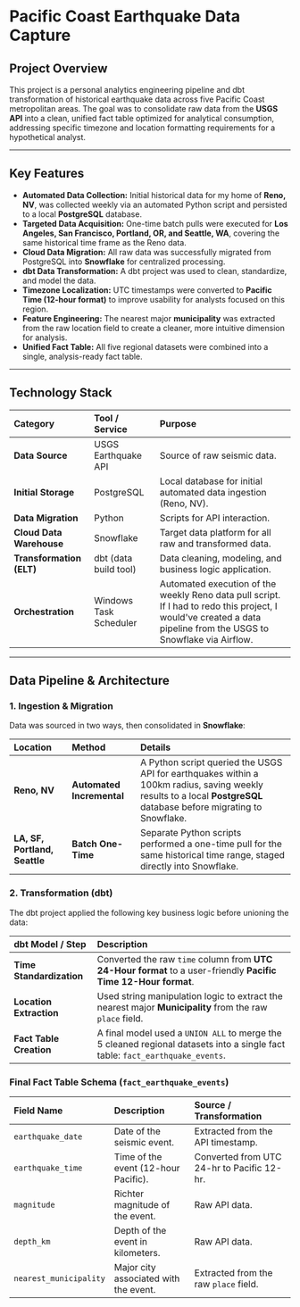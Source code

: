 # Pacific Coast Earthquake Data Capture

## Project Overview

This project is a personal analytics engineering pipeline and dbt transformation of historical earthquake data across five Pacific Coast metropolitan areas. The goal was to consolidate raw data from the **USGS API** into a clean, unified fact table optimized for analytical consumption, addressing specific timezone and location formatting requirements for a hypothetical analyst.

---

## Key Features

* **Automated Data Collection:** Initial historical data for my home of **Reno, NV**, was collected weekly via an automated Python script and persisted to a local **PostgreSQL** database.
* **Targeted Data Acquisition:** One-time batch pulls were executed for **Los Angeles, San Francisco, Portland, OR, and Seattle, WA**, covering the same historical time frame as the Reno data.
* **Cloud Data Migration:** All raw data was successfully migrated from PostgreSQL into **Snowflake** for centralized processing.
* **dbt Data Transformation:** A dbt project was used to clean, standardize, and model the data.
* **Timezone Localization:** UTC timestamps were converted to **Pacific Time (12-hour format)** to improve usability for analysts focused on this region.
* **Feature Engineering:** The nearest major **municipality** was extracted from the raw location field to create a cleaner, more intuitive dimension for analysis.
* **Unified Fact Table:** All five regional datasets were combined into a single, analysis-ready fact table.

---

## Technology Stack

| Category | Tool / Service | Purpose |
| :--- | :--- | :--- |
| **Data Source** | USGS Earthquake API | Source of raw seismic data. |
| **Initial Storage** | PostgreSQL | Local database for initial automated data ingestion (Reno, NV). |
| **Data Migration** | Python | Scripts for API interaction. |
| **Cloud Data Warehouse** | Snowflake | Target data platform for all raw and transformed data. |
| **Transformation (ELT)** | dbt (data build tool) | Data cleaning, modeling, and business logic application. |
| **Orchestration** | Windows Task Scheduler | Automated execution of the weekly Reno data pull script. If I had to redo this project, I would've created a data pipeline from the USGS to Snowflake via Airflow. |

---

## Data Pipeline & Architecture

### 1. Ingestion & Migration

Data was sourced in two ways, then consolidated in **Snowflake**:

| Location | Method | Details |
| :--- | :--- | :--- |
| **Reno, NV** | **Automated Incremental** | A Python script queried the USGS API for earthquakes within a 100km radius, saving weekly results to a local **PostgreSQL** database before migrating to Snowflake. |
| **LA, SF, Portland, Seattle** | **Batch One-Time** | Separate Python scripts performed a one-time pull for the same historical time range, staged directly into Snowflake. |

### 2. Transformation (dbt)

The dbt project applied the following key business logic before unioning the data:

| dbt Model / Step | Description |
| :--- | :--- |
| **Time Standardization** | Converted the raw `time` column from **UTC 24-Hour format** to a user-friendly **Pacific Time 12-Hour format**. |
| **Location Extraction** | Used string manipulation logic to extract the nearest major **Municipality** from the raw `place` field. |
| **Fact Table Creation** | A final model used a `UNION ALL` to merge the 5 cleaned regional datasets into a single fact table: `fact_earthquake_events`. |

### Final Fact Table Schema (`fact_earthquake_events`)

| Field Name | Description | Source / Transformation |
| :--- | :--- | :--- |
| `earthquake_date` | Date of the seismic event. | Extracted from the API timestamp. |
| `earthquake_time` | Time of the event (12-hour Pacific). | Converted from UTC 24-hr to Pacific 12-hr. |
| `magnitude` | Richter magnitude of the event. | Raw API data. |
| `depth_km` | Depth of the event in kilometers. | Raw API data. |
| `nearest_municipality` | Major city associated with the event. | Extracted from the raw `place` field. |
